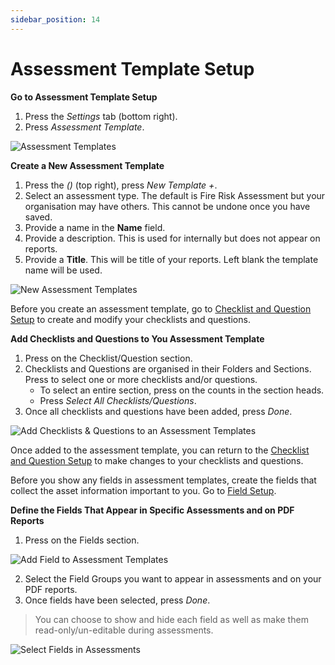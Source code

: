 ```yaml
---
sidebar_position: 14
---
```

# Assessment Template Setup

**Go to Assessment Template Setup**

1. Press the *Settings* tab (bottom right).
1. Press *Assessment Template*.

![Assessment Templates](/img/support/app/templates/templates.webp)

**Create a New Assessment Template**

1. Press the *(<i class="fas fa-grip-lines"></i>)* (top right), press *New Template +*.
1. Select an assessment type. The default is Fire Risk Assessment but your organisation may have others. This cannot be undone once you have saved.
1. Provide a name in the **Name** field.
1. Provide a description. This is used for internally but does not appear on reports.
1. Provide a **Title**. This will be title of your reports. Left blank the template name will be used.

![New Assessment Templates](/img/support/app/templates/newTemplate.webp)


Before you create an assessment template, go to [Checklist and Question Setup](/support/app/checklist-and-question-setup) to create and modify your checklists and questions.

**Add Checklists and Questions to You Assessment Template**

1. Press on the Checklist/Question section.
1. Checklists and Questions are organised in their Folders and Sections. Press to select one or more checklists and/or questions.
    * To select an entire section, press on the counts in the section heads.
    * Press *Select All Checklists/Questions*.
1. Once all checklists and questions have been added, press *Done*.

![Add Checklists & Questions to an Assessment Templates](/img/support/app/templates/addChecksAndQuestions.webp)

Once added to the assessment template, you can return to the [Checklist and Question Setup](/support/app/checklist-and-question-setup) to make changes to your checklists and questions.

Before you show any fields in assessment templates, create the fields that collect the asset information important to you. Go to [Field Setup](/support/app/field-setup).

**Define the Fields That Appear in Specific Assessments and on PDF Reports**

1. Press on the Fields section.

![Add Field to Assessment Templates](/img/support/app/templates/addfieldstoassessments.webp)

2. Select the Field Groups you want to appear in assessments and on your PDF reports.
1. Once fields have been selected, press *Done*.

> You can choose to show and hide each field as well as make them read-only/un-editable during assessments.

![Select Fields in Assessments](/img/support/app/templates/selectfieldsinassessments.webp)
